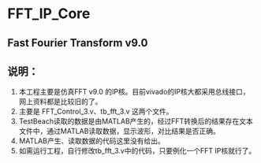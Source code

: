 # FFT_IP_Core
## Fast Fourier Transform v9.0
## 说明：      
1. 本工程主要是仿真FFT v9.0 的IP核。目前vivado的IP核大都采用总线接口，网上资料都是比较旧的了。        
2. 主要是 FFT_Control_3.v、tb_fft_3.v 这两个文件。
3. TestBeach读取的数据是由MATLAB产生的，经过FFT转换后的结果存在文本文件中，通过MATLAB读取数据，显示波形，对比结果是否正确。         
4. MATLAB产生、读取数据的代码这里没有给出。         
5. 如需运行工程，自行修改tb_fft_3.v中的代码，只要例化一个FFT IP核就行了。    

